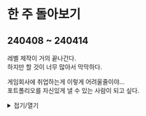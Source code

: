 # 한 주 돌아보기
## 240408 ~ 240414

레벨 제작이 거의 끝나간다.\
하지만 할 것이 너무 많아서 막막하다.

게임회사에 취업하는게 이렇게 어려울줄이야...\
포트폴리오를 자신있게 낼 수 있는 사람이 되고 싶다.


<details>
<summary>접기/열기</summary>

![image](https://github.com/JM94Ent/TIL-WIL/assets/143363550/57d77cbe-7905-4a2a-b949-a35768e8ef4c)

</details>


